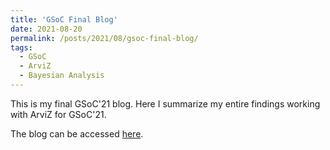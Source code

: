 ```yaml
---
title: 'GSoC Final Blog'
date: 2021-08-20
permalink: /posts/2021/08/gsoc-final-blog/
tags:
  - GSoC
  - ArviZ
  - Bayesian Analysis
---
```


This is my final GSoC'21 blog. Here I summarize my entire findings working with ArviZ for GSoC'21.

The blog can be accessed [here](https://rishabh-lfs.medium.com/gsoc21-new-plots-final-report-6fce16da399d).